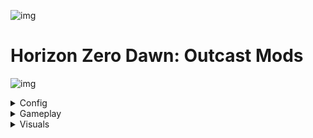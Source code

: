 

![img](https://s5.gifyu.com/images/SRv1x.png)


# Horizon Zero Dawn: Outcast Mods


![img](https://s5.gifyu.com/images/SRkPv.png)




<details>
<summary>Config</summary>

![img](https://s5.gifyu.com/images/SRkPv.png)

<hr />

### Outcast by v2 2

Installed 1/15/2024 from unknown source (Collection) 

<img src="https://media.nexusmods.com/4/1/41dd6f45-051b-4301-b4ab-7e42a2b6a725.webp" alt="mod-image" height="350" />

> By 2077v2 for Horizon Zero Dawn (Collection)






<hr />

### v2_Config - Outcast Rev 2.7z 1.0.0

Installed 1/15/2024 from unknown source (Config) 


> By Unknown Author for Horizon Zero Dawn (Engine Injector)

<hr />






### ReShade_Setup_5.9.2.exe.7z 1.0.0

Installed 1/15/2024 from unknown (Config) 


> By Unknown Author for Horizon Zero Dawn (Hzd Modding Tool)

![img](https://s5.gifyu.com/images/SRkPv.png)

</details>




<details>
<summary>Gameplay</summary>

![img](https://s5.gifyu.com/images/SRkPv.png)

<hr />

### HorizonZeroDawn 1.1

Installed 1/15/2024 from [Nexus Mods](https://www.nexusmods.com/horizonzerodawn/mods/15/) (Utilities) 

<img src="https://staticdelivery.nexusmods.com/mods/3381/images/15/15-1597342997-901383674.png" alt="mod-image" height="350" />

> By Marcus101RR for Horizon Zero Dawn (Engine Injector)

This is cheat table (.CT) requires Cheat Engine (7.1 or later) to be used in conjunction with Horizon Zero Dawn to allow modifying of in-game data without running internal mods.





<hr />

### betteranimalspawns 1.1

Installed 1/15/2024 from [Nexus Mods](https://www.nexusmods.com/horizonzerodawn/mods/118/) (Gameplay Effects and Changes) 

<img src="https://staticdelivery.nexusmods.com/mods/3381/images/118/118-1650991444-1873565390.png" alt="mod-image" height="350" />

> By thunderlasso for Horizon Zero Dawn (Default)

This mod increases the spawn rate of animals in the world. Enjoy hunting!





<hr />

### 10x more inventory space 4.0

Installed 1/15/2024 from [Nexus Mods](https://www.nexusmods.com/horizonzerodawn/mods/46/) (Gameplay Effects and Changes) 

<img src="https://staticdelivery.nexusmods.com/mods/3381/images/46/46-1612229684-166995644.jpeg" alt="mod-image" height="350" />

> By julianovento7 for Horizon Zero Dawn (Default)

Increase your inventory spaces 10x more!




<hr />

### betterammocrafting 1.0

Installed 1/15/2024 from [Nexus Mods](https://www.nexusmods.com/horizonzerodawn/mods/120/) (Gameplay Effects and Changes) 

<img src="https://staticdelivery.nexusmods.com/mods/3381/images/120/120-1652560102-1258315367.png" alt="mod-image" height="350" />

> By thunderlasso for Horizon Zero Dawn (Default)

Crafting requirements for all ammo stay the same, however, the crafted amount is now doubled for all ammo types.




<hr />

### bettercoils 1.1

Installed 1/15/2024 from [Nexus Mods](https://www.nexusmods.com/horizonzerodawn/mods/117/) (Gameplay Effects and Changes) 

<img src="https://staticdelivery.nexusmods.com/mods/3381/images/117/117-1650644032-1794845764.jpeg" alt="mod-image" height="350" />

> By thunderlasso for Horizon Zero Dawn (Default)

All coils gathered from machines as well as coil reward boxes will have 3 modifiers, this includes weapon coils, outfit coils, as well as DLC coils for both weapons and outfits.




<hr />

### betteriacapacity 1.0

Installed 1/15/2024 from [Nexus Mods](https://www.nexusmods.com/horizonzerodawn/mods/114/) (Gameplay Effects and Changes) 

<img src="https://staticdelivery.nexusmods.com/mods/3381/images/114/114-1650229805-321618008.jpeg" alt="mod-image" height="350" />

> By thunderlasso for Horizon Zero Dawn (Default)

I noticed all of the mods for inventory and ammo changes are outdated. This mod increases the capacity of all weapon ammo as well as all satchels, works with the latest version of the game.




<hr />

### betterqualitydrops 1.1

Installed 6/8/2024 from [Nexus Mods](https://www.nexusmods.com/horizonzerodawn/mods/115/) (Gameplay Effects and Changes) 

<img src="https://staticdelivery.nexusmods.com/mods/3381/images/115/115-1650429785-904111885.jpeg" alt="mod-image" height="350" />

> By thunderlasso for Horizon Zero Dawn (Default)

This mod increases the drop quality of items from animals, machines, and all DLC content.




<hr />

### betterstacks 1.1

Installed 1/15/2024 from [Nexus Mods](https://www.nexusmods.com/horizonzerodawn/mods/116/) (Gameplay Effects and Changes) 

<img src="https://staticdelivery.nexusmods.com/mods/3381/images/116/116-1650569201-412393646.png" alt="mod-image" height="350" />

> By thunderlasso for Horizon Zero Dawn (Default)

Sets the stack limit of resource items to 10,000.




<hr />

### Duration of Days x2 1.0

Installed 1/15/2024 from [Nexus Mods](https://www.nexusmods.com/horizonzerodawn/mods/119/) (Gameplay Effects and Changes) 

<img src="https://staticdelivery.nexusmods.com/mods/3381/images/119/119-1650901026-555594096.jpeg" alt="mod-image" height="350" />

> By thunderlasso for Horizon Zero Dawn (Default)

This mod Increases the duration of days in game by x2, x4 or x8




<hr />

### elementaleffectdurations_x5 1.1

Installed 1/15/2024 from [Nexus Mods](https://www.nexusmods.com/horizonzerodawn/mods/124/) (Gameplay Effects and Changes) 

<img src="https://staticdelivery.nexusmods.com/mods/3381/images/124/124-1652740124-883044493.jpeg" alt="mod-image" height="350" />

> By thunderlasso for Horizon Zero Dawn (Default)

This mod increases the duration of all elemental effects (freeze, shock, fire, and corruption) on machines by x5.




<hr />

### HZDGameplayTweaks 1.6 1.6

Installed 1/15/2024 from [Nexus Mods](https://www.nexusmods.com/horizonzerodawn/mods/102/) (Gameplay Effects and Changes) 

<img src="https://staticdelivery.nexusmods.com/mods/3381/images/102/102-1641513427-1305265289.png" alt="mod-image" height="350" />

> By Nukem for Horizon Zero Dawn (Default)

Commonly requested gameplay tweaks and improvements in a configurable DLL form. This mod also adds support for spawning enemies, changing weathers, editing entity components, and enabling cheat options.




<hr />

### Intro Logos Skip 1.2

Installed 1/15/2024 from [Nexus Mods](https://www.nexusmods.com/horizonzerodawn/mods/43/) (Gameplay Effects and Changes) 

<img src="https://staticdelivery.nexusmods.com/mods/3381/images/43/43-1610993541-964784095.png" alt="mod-image" height="350" />

> By Raq for Horizon Zero Dawn (Default)

This mod skips the Sony Interactive Entertainment and Guerrila Games logos that appear when you run the game




<hr />

### v2_Outcast Reshade 1.0

Installed 1/15/2024 from [Nexus Mods](https://www.nexusmods.com/horizonzerodawn/mods/215/) (Gameplay Effects and Changes) 

<img src="https://staticdelivery.nexusmods.com/mods/3381/images/215/215-1700428128-8423893.jpeg" alt="mod-image" height="350" />

> By 2077v2 for Horizon Zero Dawn (Engine Injector)

This Reshade will sharpen the image enhance reflections and give a more realistic look to the game dark areas will be darker and overall colour will be enhanced.

![img](https://s5.gifyu.com/images/SRkPv.png)

</details>






<details>
<summary>Visuals</summary>

![img](https://s5.gifyu.com/images/SRkPv.png)

<hr />

### Aloy - Face Rework 1.2

Installed 1/15/2024 from [Nexus Mods](https://www.nexusmods.com/horizonzerodawn/mods/32/) (Visuals and Graphics) 

<img src="https://staticdelivery.nexusmods.com/mods/3381/images/32/32-1602225210-1068112079.png" alt="mod-image" height="350" />

> By AlexPo for Horizon Zero Dawn (Default)

Reshape and retexture of Aloy's face




<hr />

### Aloy - Makeup 1.0

Installed 6/8/2024 from [Nexus Mods](https://www.nexusmods.com/horizonzerodawn/mods/136/) (Visuals and Graphics) 

<img src="https://staticdelivery.nexusmods.com/mods/3381/images/136/136-1661441595-844252215.png" alt="mod-image" height="350" />

> By AlexPo for Horizon Zero Dawn (Default)

Makeup options for Aloy




<hr />

### Aloy Explicit 2.2

Installed 1/15/2024 from [Nexus Mods](https://www.nexusmods.com/horizonzerodawn/mods/53/) (Visuals and Graphics) 

<img src="https://staticdelivery.nexusmods.com/mods/3381/images/53/53-1614856989-333752356.jpeg" alt="mod-image" height="350" />

> By Orangy for Horizon Zero Dawn (Default)

Changes some Aloy outfits to explicit versions.




<hr />

### Aloy Explicit Outfits 3 (Carja Blazon) - Carja Blazon v1.1 1.1

Installed 1/15/2024 from [Nexus Mods](https://www.nexusmods.com/horizonzerodawn/mods/106/) (Visuals and Graphics) 

<img src="https://staticdelivery.nexusmods.com/mods/3381/images/106/106-1644361244-1740874140.png" alt="mod-image" height="350" />

> By Runder for Horizon Zero Dawn (Default)

A continuation of Orangy's Explicit Outfits,<br /><br />This mod replaces Carja Blazon outfits to be more explicit (no top)<br /><br />Only contains one outfit Carja Blazon




<hr />

### AloyNudeMod 1.4 1.4

Installed 1/15/2024 from [Nexus Mods](https://www.nexusmods.com/horizonzerodawn/mods/60/) (Visuals and Graphics) 

<img src="https://staticdelivery.nexusmods.com/mods/3381/images/60/60-1622554229-1420582135.png" alt="mod-image" height="350" />

> By PositronLazor69 for Horizon Zero Dawn (Default)

This mod makes Aloy wear no clothes <br />Now way easier to install than before




<hr />

### C - Natural Rain 1.2.0

Installed 1/15/2024 from [Nexus Mods](https://www.nexusmods.com/horizonzerodawn/mods/55/) (Visuals and Graphics) 

<img src="https://staticdelivery.nexusmods.com/mods/3381/images/55/55-1617857335-1069653377.png" alt="mod-image" height="350" />

> By Dziggy for Horizon Zero Dawn (Default)

Gives rain a more translucent and natural look, and fixes the visibility problems it can cause (particularly for people playing with HDR enabled).




<hr />

### Explicit Outifts 2 1.3

Installed 1/15/2024 from [Nexus Mods](https://www.nexusmods.com/horizonzerodawn/mods/79/) (Visuals and Graphics) 

<img src="https://staticdelivery.nexusmods.com/mods/3381/images/79/79-1631992012-1887555779.png" alt="mod-image" height="350" />

> By Torandi for Horizon Zero Dawn (Default)

A continuation of Orangy's Explicit Outfits, this mod intend to "converts" more of Aloys outfits to be partialy nude.




<hr />

### Aloy - Eyebrow Colors - Black 1.0

Installed 6/8/2024 from [Nexus Mods](https://www.nexusmods.com/horizonzerodawn/mods/129/) (Visuals and Graphics) 

<img src="https://staticdelivery.nexusmods.com/mods/3381/images/129%2F129-1660468732-712691236.png" alt="mod-image" height="350" />

> By AlexPo for Horizon Zero Dawn (Default)

Eyebrow colors for Aloy




<hr />

### Aloy - Eyebrow Colors - Blonde 1.0

Installed 6/8/2024 from [Nexus Mods](https://www.nexusmods.com/horizonzerodawn/mods/129/) (Visuals and Graphics) 

<img src="https://staticdelivery.nexusmods.com/mods/3381/images/129%2F129-1660468732-712691236.png" alt="mod-image" height="350" />

> By AlexPo for Horizon Zero Dawn (Default)

Eyebrow colors for Aloy




<hr />

### Aloy - Eyebrow Colors - Blue 1.0

Installed 6/8/2024 from [Nexus Mods](https://www.nexusmods.com/horizonzerodawn/mods/129/) (Visuals and Graphics) 

<img src="https://staticdelivery.nexusmods.com/mods/3381/images/129%2F129-1660468732-712691236.png" alt="mod-image" height="350" />

> By AlexPo for Horizon Zero Dawn (Default)

Eyebrow colors for Aloy




<hr />

### Aloy - Eyebrow Colors - Green 1.0

Installed 6/8/2024 from [Nexus Mods](https://www.nexusmods.com/horizonzerodawn/mods/129/) (Visuals and Graphics) 

<img src="https://staticdelivery.nexusmods.com/mods/3381/images/129%2F129-1660468732-712691236.png" alt="mod-image" height="350" />

> By AlexPo for Horizon Zero Dawn (Default)

Eyebrow colors for Aloy




<hr />

### Aloy - Eyebrow Colors - Pink 1.0

Installed 6/8/2024 from [Nexus Mods](https://www.nexusmods.com/horizonzerodawn/mods/129/) (Visuals and Graphics) 

<img src="https://staticdelivery.nexusmods.com/mods/3381/images/129%2F129-1660468732-712691236.png" alt="mod-image" height="350" />

> By AlexPo for Horizon Zero Dawn (Default)

Eyebrow colors for Aloy




<hr />

### Aloy - Eyebrow Colors - Purple 1.0

Installed 6/8/2024 from [Nexus Mods](https://www.nexusmods.com/horizonzerodawn/mods/129/) (Visuals and Graphics) 

<img src="https://staticdelivery.nexusmods.com/mods/3381/images/129%2F129-1660468732-712691236.png" alt="mod-image" height="350" />

> By AlexPo for Horizon Zero Dawn (Default)

Eyebrow colors for Aloy




<hr />

### Aloy - Eyebrow Colors - Red 1.0

Installed 6/8/2024 from [Nexus Mods](https://www.nexusmods.com/horizonzerodawn/mods/129/) (Visuals and Graphics) 

<img src="https://staticdelivery.nexusmods.com/mods/3381/images/129%2F129-1660468732-712691236.png" alt="mod-image" height="350" />

> By AlexPo for Horizon Zero Dawn (Default)

Eyebrow colors for Aloy




<hr />

### Aloy - Eyebrow Colors - White 1.0

Installed 6/8/2024 from [Nexus Mods](https://www.nexusmods.com/horizonzerodawn/mods/129/) (Visuals and Graphics) 

<img src="https://staticdelivery.nexusmods.com/mods/3381/images/129%2F129-1660468732-712691236.png" alt="mod-image" height="350" />

> By AlexPo for Horizon Zero Dawn (Default)

Eyebrow colors for Aloy




<hr />

### Aloy - Hair Colors - Auburn 1.0

Installed 6/8/2024 from [Nexus Mods](https://www.nexusmods.com/horizonzerodawn/mods/33/) (Visuals and Graphics) 

<img src="https://staticdelivery.nexusmods.com/mods/3381/images/33%2F33-1602392425-968811011.png" alt="mod-image" height="350" />

> By AlexPo for Horizon Zero Dawn (Default)

Multiple new hair colors to choose from for Aloy




<hr />

### Aloy - Hair Colors - Black 1.0

Installed 6/8/2024 from [Nexus Mods](https://www.nexusmods.com/horizonzerodawn/mods/33/) (Visuals and Graphics) 

<img src="https://staticdelivery.nexusmods.com/mods/3381/images/33%2F33-1602392425-968811011.png" alt="mod-image" height="350" />

> By AlexPo for Horizon Zero Dawn (Default)

Multiple new hair colors to choose from for Aloy




<hr />

### Aloy - Hair Colors - Blue 1.0

Installed 6/8/2024 from [Nexus Mods](https://www.nexusmods.com/horizonzerodawn/mods/33/) (Visuals and Graphics) 

<img src="https://staticdelivery.nexusmods.com/mods/3381/images/33%2F33-1602392425-968811011.png" alt="mod-image" height="350" />

> By AlexPo for Horizon Zero Dawn (Default)

Multiple new hair colors to choose from for Aloy




<hr />

### Aloy - Hair Colors - DarkBlonde 1.0

Installed 6/8/2024 from [Nexus Mods](https://www.nexusmods.com/horizonzerodawn/mods/33/) (Visuals and Graphics) 

<img src="https://staticdelivery.nexusmods.com/mods/3381/images/33%2F33-1602392425-968811011.png" alt="mod-image" height="350" />

> By AlexPo for Horizon Zero Dawn (Default)

Multiple new hair colors to choose from for Aloy




<hr />

### Aloy - Hair Colors - DarkBrown 1.0

Installed 6/8/2024 from [Nexus Mods](https://www.nexusmods.com/horizonzerodawn/mods/33/) (Visuals and Graphics) 

<img src="https://staticdelivery.nexusmods.com/mods/3381/images/33%2F33-1602392425-968811011.png" alt="mod-image" height="350" />

> By AlexPo for Horizon Zero Dawn (Default)

Multiple new hair colors to choose from for Aloy




<hr />

### Aloy - Hair Colors - Grey 1.0

Installed 6/8/2024 from [Nexus Mods](https://www.nexusmods.com/horizonzerodawn/mods/33/) (Visuals and Graphics) 

<img src="https://staticdelivery.nexusmods.com/mods/3381/images/33%2F33-1602392425-968811011.png" alt="mod-image" height="350" />

> By AlexPo for Horizon Zero Dawn (Default)

Multiple new hair colors to choose from for Aloy




<hr />

### Aloy - Hair Colors - LightBlonde 1.0

Installed 6/8/2024 from [Nexus Mods](https://www.nexusmods.com/horizonzerodawn/mods/33/) (Visuals and Graphics) 

<img src="https://staticdelivery.nexusmods.com/mods/3381/images/33%2F33-1602392425-968811011.png" alt="mod-image" height="350" />

> By AlexPo for Horizon Zero Dawn (Default)

Multiple new hair colors to choose from for Aloy




<hr />

### Aloy - Hair Colors - Pink 1.0

Installed 6/8/2024 from [Nexus Mods](https://www.nexusmods.com/horizonzerodawn/mods/33/) (Visuals and Graphics) 

<img src="https://staticdelivery.nexusmods.com/mods/3381/images/33%2F33-1602392425-968811011.png" alt="mod-image" height="350" />

> By AlexPo for Horizon Zero Dawn (Default)

Multiple new hair colors to choose from for Aloy




<hr />

### Aloy - Hair Colors - PurpleEnd 1.0

Installed 6/8/2024 from [Nexus Mods](https://www.nexusmods.com/horizonzerodawn/mods/33/) (Visuals and Graphics) 

<img src="https://staticdelivery.nexusmods.com/mods/3381/images/33%2F33-1602392425-968811011.png" alt="mod-image" height="350" />

> By AlexPo for Horizon Zero Dawn (Default)

Multiple new hair colors to choose from for Aloy




<hr />

### Aloy - Hair Colors - White 1.0

Installed 6/8/2024 from [Nexus Mods](https://www.nexusmods.com/horizonzerodawn/mods/33/) (Visuals and Graphics) 

<img src="https://staticdelivery.nexusmods.com/mods/3381/images/33%2F33-1602392425-968811011.png" alt="mod-image" height="350" />

> By AlexPo for Horizon Zero Dawn (Default)

Multiple new hair colors to choose from for Aloy

![img](https://s5.gifyu.com/images/SRkPv.png)

</details>


